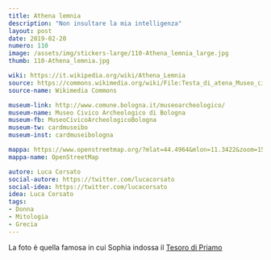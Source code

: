 ```yaml
---
title: Athena lemnia
description: "Non insultare la mia intelligenza"
layout: post
date: 2019-02-20
numero: 110
image: /assets/img/stickers-large/110-Athena_lemnia_large.jpg
thumb: 110-Athena_lemnia.jpg

wiki: https://it.wikipedia.org/wiki/Athena_Lemnia
source: https://commons.wikimedia.org/wiki/File:Testa_di_atena_Museo_civico_archeologico_di_Bologna1.JPG
source-name: Wikimedia Commons

museum-link: http://www.comune.bologna.it/museoarcheologico/
museum-name: Museo Civico Archeologico di Bologna
museum-fb: MuseoCivicoArcheologicoBologna
museum-tw: cardmuseibo
museum-inst: cardmuseibologna

mappa: https://www.openstreetmap.org/?mlat=44.4964&mlon=11.3422&zoom=15#map=15/44.4964/11.3422
mappa-name: OpenStreetMap

autore: Luca Corsato
social-autore: https://twitter.com/lucacorsato
social-idea: https://twitter.com/lucacorsato
idea: Luca Corsato
tags:
- Donna
- Mitologia
- Grecia
---
```


La foto è quella famosa in cui Sophia indossa il [Tesoro di Priamo](https://it.wikipedia.org/wiki/Tesoro_di_Priamo)
